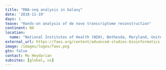 ```yaml
---
title: "RNA-seq analysis in Galaxy"
date: '2018-11-19'
days: 1
tease: "Hands-on analysis of de novo transcriptome reconstruction"
continent: NA
location:
  name: "National Institutes of Health (NIH), Bethesda, Maryland, United States"
external_url: https://faes.org/content/advanced-studies-bioinformatics-and-data-science
image: /images/logos/faes.png
gtn: false
contact: Mo Heydarian
subsites: [global, us]
---
```

